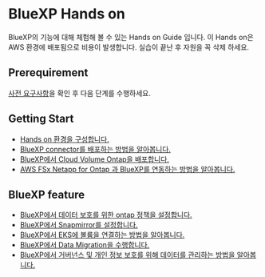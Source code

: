 # BlueXP Hands on
BlueXP의 기능에 대해 체험해 볼 수 있는 Hands on Guide 입니다.
이 Hands on은 AWS 환경에 배포됨으로 비용이 발생합니다.
실습이 끝난 후 자원을 꼭 삭제 하세요.

## Prerequirement 
[사전 요구사항](./QuickStart/Lab%20prerequirement.md)을 확인 후 다음 단계를 수행하세요.

## Getting Start
- [Hands on 환경을 구성합니다.](./QuickStart/Readme.md)
- [BlueXP connector를 배포하는 방법을 알아봅니다.](./Handson/CreateBlueXPConnector/Readme.md)
- [BlueXP에서 Cloud Volume Ontap을 배포합니다.](./Handson/CVO/Readme.md)
- [AWS FSx Netapp for Ontap 과 BlueXP를 연동하는 방법을 알아봅니다.]()

## BlueXP feature
- [BlueXP에서 데이터 보호를 위한 ontap 정책을 설정합니다.]()
- [BlueXP에서 Snapmirror를 설정합니다.]()
- [BlueXP에서 EKS에 볼륨을 연결하는 방법을 알아봅니다.]()
- [BlueXP에서 Data Migration을 수행합니다.]()
- [BlueXP에서 거버넌스 및 개인 정보 보호를 위해 데이터를 관리하는 방법을 알아봅니다.]()